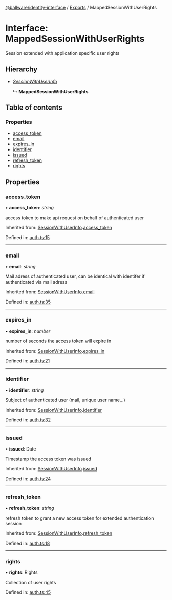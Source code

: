 [@ballware/identity-interface](../README.md) / [Exports](../modules.md) / MappedSessionWithUserRights

# Interface: MappedSessionWithUserRights

Session extended with application specific user rights

## Hierarchy

* [*SessionWithUserInfo*](sessionwithuserinfo.md)

  ↳ **MappedSessionWithUserRights**

## Table of contents

### Properties

- [access\_token](mappedsessionwithuserrights.md#access_token)
- [email](mappedsessionwithuserrights.md#email)
- [expires\_in](mappedsessionwithuserrights.md#expires_in)
- [identifier](mappedsessionwithuserrights.md#identifier)
- [issued](mappedsessionwithuserrights.md#issued)
- [refresh\_token](mappedsessionwithuserrights.md#refresh_token)
- [rights](mappedsessionwithuserrights.md#rights)

## Properties

### access\_token

• **access\_token**: *string*

access token to make api request on behalf of authenticated user

Inherited from: [SessionWithUserInfo](sessionwithuserinfo.md).[access_token](sessionwithuserinfo.md#access_token)

Defined in: [auth.ts:15](https://github.com/ballware/ballware-client/blob/88ab695/packages/identity-interface/src/auth.ts#L15)

___

### email

• **email**: *string*

Mail adress of authenticated user, can be identical with identifer if authenticated via mail adress

Inherited from: [SessionWithUserInfo](sessionwithuserinfo.md).[email](sessionwithuserinfo.md#email)

Defined in: [auth.ts:35](https://github.com/ballware/ballware-client/blob/88ab695/packages/identity-interface/src/auth.ts#L35)

___

### expires\_in

• **expires\_in**: *number*

number of seconds the access token will expire in

Inherited from: [SessionWithUserInfo](sessionwithuserinfo.md).[expires_in](sessionwithuserinfo.md#expires_in)

Defined in: [auth.ts:21](https://github.com/ballware/ballware-client/blob/88ab695/packages/identity-interface/src/auth.ts#L21)

___

### identifier

• **identifier**: *string*

Subject of authenticated user (mail, unique user name...)

Inherited from: [SessionWithUserInfo](sessionwithuserinfo.md).[identifier](sessionwithuserinfo.md#identifier)

Defined in: [auth.ts:32](https://github.com/ballware/ballware-client/blob/88ab695/packages/identity-interface/src/auth.ts#L32)

___

### issued

• **issued**: Date

Timestamp the access token was issued

Inherited from: [SessionWithUserInfo](sessionwithuserinfo.md).[issued](sessionwithuserinfo.md#issued)

Defined in: [auth.ts:24](https://github.com/ballware/ballware-client/blob/88ab695/packages/identity-interface/src/auth.ts#L24)

___

### refresh\_token

• **refresh\_token**: *string*

refresh token to grant a new access token for extended authentication session

Inherited from: [SessionWithUserInfo](sessionwithuserinfo.md).[refresh_token](sessionwithuserinfo.md#refresh_token)

Defined in: [auth.ts:18](https://github.com/ballware/ballware-client/blob/88ab695/packages/identity-interface/src/auth.ts#L18)

___

### rights

• **rights**: Rights

Collection of user rights

Defined in: [auth.ts:45](https://github.com/ballware/ballware-client/blob/88ab695/packages/identity-interface/src/auth.ts#L45)
